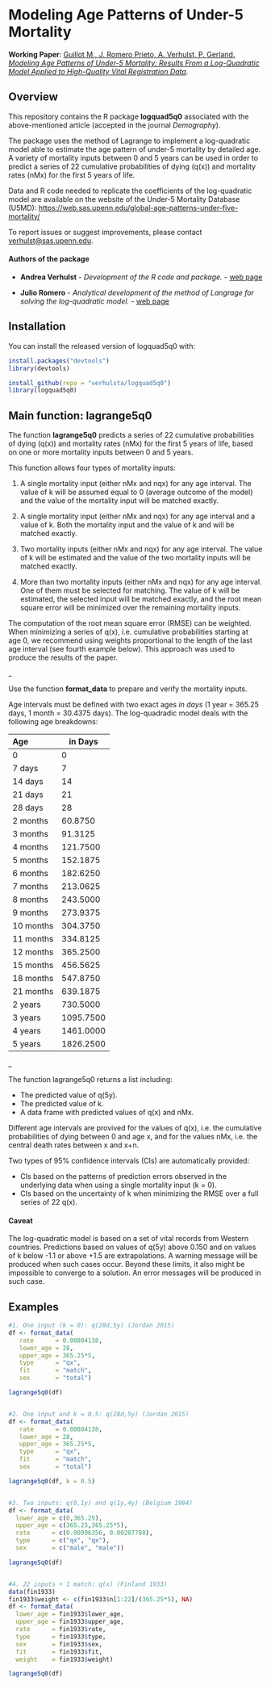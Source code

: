 
<!-- README.md is generated from README.Rmd. Please edit that file -->

# Modeling Age Patterns of Under-5 Mortality

<!-- badges: start -->
<!-- badges: end -->

**Working Paper**: [Guillot M., J. Romero Prieto, A. Verhulst, P.
Gerland. *Modeling Age Patterns of Under-5 Mortality: Results From a
Log-Quadratic Model Applied to High-Quality Vital Registration
Data*](https://repository.upenn.edu/psc_publications/54/).

## Overview

This repository contains the R package **logquad5q0** associated with
the above-mentioned article (accepted in the journal *Demography*).

The package uses the method of Lagrange to implement a log-quadratic
model able to estimate the age pattern of under-5 mortality by detailed
age. A variety of mortality inputs between 0 and 5 years can be used in
order to predict a series of 22 cumulative probabilities of dying (q(x))
and mortality rates (nMx) for the first 5 years of life.

Data and R code needed to replicate the coefficients of the
log-quadratic model are available on the website of the Under-5
Mortality Database (U5MD):
<https://web.sas.upenn.edu/global-age-patterns-under-five-mortality/>

To report issues or suggest improvements, please contact
verhulst@sas.upenn.edu.

#### Authors of the package

-   **Andrea Verhulst** - *Development of the R code and package.* -
    [web page](https://www.pop.upenn.edu/bio/andrea-verhulst)

-   **Julio Romero** - *Analytical development of the method of Langrage
    for solving the log-quadratic model.* - [web
    page](https://www.lshtm.ac.uk/aboutus/people/romero-prieto.julio)

## Installation

You can install the released version of logquad5q0 with:

``` r
install.packages("devtools")
library(devtools)

install_github(repo = "verhulsta/logquad5q0")
library(logquad5q0)
```

## Main function: lagrange5q0

The function **lagrange5q0** predicts a series of 22 cumulative
probabilities of dying (q(x)) and mortality rates (nMx) for the first 5
years of life, based on one or more mortality inputs between 0 and 5
years.

This function allows four types of mortality inputs:

1.  A single mortality input (either nMx and nqx) for any age interval.
    The value of k will be assumed equal to 0 (average outcome of the
    model) and the value of the mortality input will be matched exactly.

2.  A single mortality input (either nMx and nqx) for any age interval
    and a value of k. Both the mortality input and the value of k and
    will be matched exactly.

3.  Two mortality inputs (either nMx and nqx) for any age interval. The
    value of k will be estimated and the value of the two mortality
    inputs will be matched exactly.

4.  More than two mortality inputs (either nMx and nqx) for any age
    interval. One of them must be selected for matching. The value of k
    will be estimated, the selected input will be matched exactly, and
    the root mean square error will be minimized over the remaining
    mortality inputs.

The computation of the root mean square error (RMSE) can be weighted.
When minimizing a series of q(x), i.e. cumulative probabilities starting
at age 0, we recommend using weights proportional to the length of the
last age interval (see fourth example below). This approach was used to
produce the results of the paper.

\_

Use the function **format\_data** to prepare and verify the mortality
inputs.

Age intervals must be defined with two exact ages *in days* (1 year =
365.25 days, 1 month = 30.4375 days). The log-quadradic model deals with
the following age breakdowns:

| Age       | in Days   |
|:----------|-----------|
| 0         | 0         |
| 7 days    | 7         |
| 14 days   | 14        |
| 21 days   | 21        |
| 28 days   | 28        |
| 2 months  | 60.8750   |
| 3 months  | 91.3125   |
| 4 months  | 121.7500  |
| 5 months  | 152.1875  |
| 6 months  | 182.6250  |
| 7 months  | 213.0625  |
| 8 months  | 243.5000  |
| 9 months  | 273.9375  |
| 10 months | 304.3750  |
| 11 months | 334.8125  |
| 12 months | 365.2500  |
| 15 months | 456.5625  |
| 18 months | 547.8750  |
| 21 months | 639.1875  |
| 2 years   | 730.5000  |
| 3 years   | 1095.7500 |
| 4 years   | 1461.0000 |
| 5 years   | 1826.2500 |

\_

The function lagrange5q0 returns a list including:

-   The predicted value of q(5y).
-   The predicted value of k.
-   A data frame with predicted values of q(x) and nMx.

Different age intervals are provived for the values of q(x), i.e. the
cumulative probabilities of dying between 0 and age x, and for the
values nMx, i.e. the central death rates between x and x+n.

Two types of 95% confidence intervals (CIs) are automatically provided:

-   CIs based on the patterns of prediction errors observed in the
    underlying data when using a single mortality input (k = 0).
-   CIs based on the uncertainty of k when minimizing the RMSE over a
    full series of 22 q(x).

#### Caveat

The log-quadratic model is based on a set of vital records from Western
countries. Predictions based on values of q(5y) above 0.150 and on
values of k below -1.1 or above +1.5 are extrapolations. A warning
message will be produced when such cases occur. Beyond these limits, it
also might be impossible to converge to a solution. An error messages
will be produced in such case.

## Examples

``` r
#1. One input (k = 0): q(28d,5y) (Jordan 2015)
df <- format_data(
   rate      = 0.00804138,
   lower_age = 28,
   upper_age = 365.25*5,
   type      = "qx",
   fit       = "match",
   sex       = "total")

lagrange5q0(df)


#2. One input and k = 0.5: q(28d,5y) (Jordan 2015)
df <- format_data(
   rate      = 0.00804138,
   lower_age = 28,
   upper_age = 365.25*5,
   type      = "qx",
   fit       = "match",
   sex       = "total")

lagrange5q0(df, k = 0.5)


#3. Two inputs: q(0,1y) and q(1y,4y) (Belgium 1984)
df <- format_data(
  lower_age = c(0,365.25),
  upper_age = c(365.25,365.25*5),
  rate      = c(0.00996356, 0.00207788),
  type      = c("qx", "qx"),
  sex       = c("male", "male"))

lagrange5q0(df)


#4. 22 inputs + 1 match: q(x) (Finland 1933)
data(fin1933)
fin1933$weight <- c(fin1933$n[1:22]/(365.25*5), NA) 
df <- format_data(
  lower_age = fin1933$lower_age,
  upper_age = fin1933$upper_age,
  rate      = fin1933$rate,
  type      = fin1933$type,
  sex       = fin1933$sex,
  fit       = fin1933$fit,
  weight    = fin1933$weight)

lagrange5q0(df)
```
